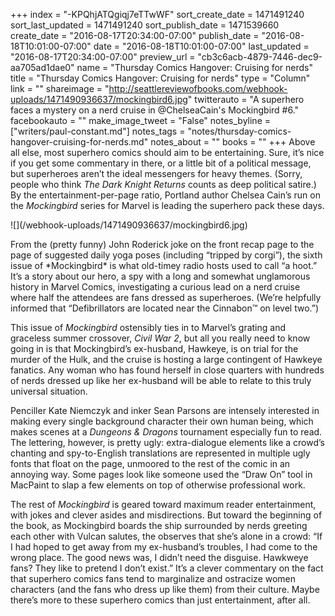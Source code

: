 +++
index = "-KPQhjATQgiqj7eTTwWF"
sort_create_date = 1471491240
sort_last_updated = 1471491240
sort_publish_date = 1471539660
create_date = "2016-08-17T20:34:00-07:00"
publish_date = "2016-08-18T10:01:00-07:00"
date = "2016-08-18T10:01:00-07:00"
last_updated = "2016-08-17T20:34:00-07:00"
preview_url = "cb3c6acb-4879-7446-dec9-aa705ad1dae0"
name = "Thursday Comics Hangover: Cruising for nerds"
title = "Thursday Comics Hangover: Cruising for nerds"
type = "Column"
link = ""
shareimage = "http://seattlereviewofbooks.com/webhook-uploads/1471490936637/mockingbird6.jpg"
twitterauto = "A superhero faces a mystery on a nerd cruise in @ChelseaCain's Mockingbird #6."
facebookauto = ""
make_image_tweet = "False"
notes_byline = ["writers/paul-constant.md"]
notes_tags = "notes/thursday-comics-hangover-cruising-for-nerds.md"
notes_about = ""
books = ""
+++
Above all else, most superhero comics should aim to be entertaining. Sure, it’s nice if you get some commentary in there, or a little bit of a political message, but superheroes aren’t the ideal messengers for heavy themes. (Sorry, people who think *The Dark Knight Returns* counts as deep political satire.) By the entertainment-per-page ratio, Portland author Chelsea Cain’s run on the *Mockingbird* series for Marvel is leading the superhero pack these days.

<p class="image-left">![](/webhook-uploads/1471490936637/mockingbird6.jpg)</p>From the (pretty funny) John Roderick joke on the front recap page to the page of suggested daily yoga poses (including “tripped by corgi”), the sixth issue of *Mockingbird* is what old-timey radio hosts used to call “a hoot.” It’s a story about our hero, a spy with a long and somewhat unglamorous history in Marvel Comics, investigating a curious lead on a nerd cruise where half the attendees are fans dressed as superheroes. (We’re helpfully informed that “Defibrillators are located near the Cinnabon™ on level two.”)

This issue of *Mockingbird* ostensibly ties in to Marvel’s grating and graceless summer crossover, *Civil War 2*, but all you really need to know going in is that Mockingbird’s ex-husband, Hawkeye, is on trial for the murder of the Hulk, and the cruise is hosting a large contingent of Hawkeye fanatics. Any woman who has found herself in close quarters with hundreds of nerds dressed up like her ex-husband will be able to relate to this truly universal situation.

Penciller Kate Niemczyk and inker Sean Parsons are intensely interested in making every single background character their own human being, which makes scenes at a *Dungeons & Dragons* tournament especially fun to read. The lettering, however, is pretty ugly: extra-dialogue elements like a crowd’s chanting and spy-to-English translations are represented in multiple ugly fonts that float on the page, unmoored to the rest of the comic in an annoying way. Some pages look like someone used the “Draw On” tool in MacPaint to slap a few elements on top of otherwise professional work.

The rest of *Mockingbird* is geared toward maximum reader entertainment, with jokes and clever asides and misdirections. But toward the beginning of the book, as Mockingbird boards the ship surrounded by nerds greeting each other with Vulcan salutes, the observes that she’s alone in a crowd: “If I had hoped to get away from my ex-husband’s troubles, I had come to the wrong place. The good news was, I didn’t need the disguise. Hawkweye fans? They like to pretend I don’t exist.” It’s a clever commentary on the fact that superhero comics fans tend to marginalize and ostracize women characters (and the fans who dress up like them) from their culture. Maybe there’s more to these superhero comics than just entertainment, after all.
